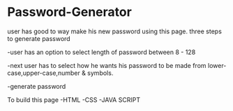 # Password-Generator

user has good to way make his new password using this page.
three steps to generate password

-user has an option to select length of password  between 8 - 128

-next user has to select how he wants his password to be made from
lower-case,upper-case,number & symbols.


-generate password 

To build this page 
-HTML
-CSS
-JAVA SCRIPT
